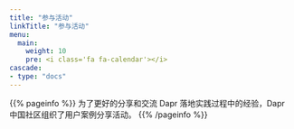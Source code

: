 ```yaml
---
title: "参与活动"
linkTitle: "参与活动"
menu:
  main:
    weight: 10
    pre: <i class='fa fa-calendar'></i>
cascade:
- type: "docs"
---
```



{{% pageinfo %}}
为了更好的分享和交流 Dapr 落地实践过程中的经验，Dapr 中国社区组织了用户案例分享活动。
{{% /pageinfo %}}